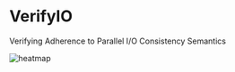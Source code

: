 # VerifyIO
Verifying Adherence to Parallel I/O Consistency Semantics

![heatmap](https://raw.githubusercontent.com/wangvsa/VerifyIO/main/ipdps/ipdps_result_heatmap.png)
